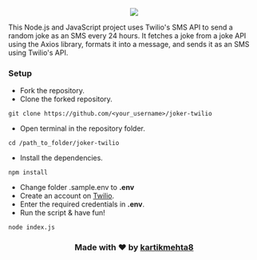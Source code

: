 <p align="center">
<img src="https://user-images.githubusercontent.com/77505989/228861633-0838cf87-bccc-477b-bc5b-a8e788f45859.png" />
</p>

This Node.js and JavaScript project uses Twilio's SMS API to send a random joke as an SMS every 24 hours. It fetches a joke from a joke API using the Axios library, formats it into a message, and sends it as an SMS using Twilio's API.

### Setup
- Fork the repository.
- Clone the forked repository.
```
git clone https://github.com/<your_username>/joker-twilio
```
- Open terminal in the repository folder.
```
cd /path_to_folder/joker-twilio
```
- Install the dependencies.
```
npm install
```
- Change folder .sample.env to **.env**
- Create an account on [Twilio](https://www.twilio.com).
- Enter the required credentials in **.env**.
- Run the script & have fun!
```
node index.js
```

<h3>
  <p align="center">
     Made with ❤️ by <a href="https://www.kartikmehta.xyz">kartikmehta8</a>
  </p>
</h3>
